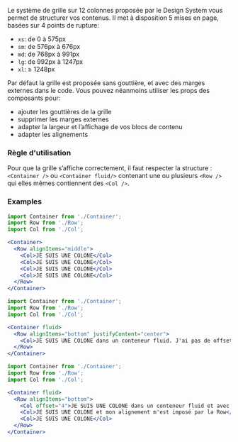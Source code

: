 Le système de grille sur 12 colonnes proposée par le Design System vous permet de structurer vos contenus. Il met à disposition 5 mises en page, basées sur 4 points de rupture:
  - `xs`: de 0 à 575px
  - `sm`: de 576px à 676px
  - `md`: de 768px à 991px
  - `lg`: de 992px à 1247px
  - `xl`: ≥ 1248px

Par défaut la grille est proposée sans gouttière, et avec des marges externes dans le code. Vous pouvez néanmoins utiliser les props des composants pour:
  - ajouter les gouttières de la grille  
  - supprimer les marges externes
  - adapter la largeur et l’affichage de vos blocs de contenu
  - adapter les alignements

### Règle d'utilisation

Pour que la grille s’affiche correctement, il faut respecter la structure : `<Container />` ou `<Container fluid/>` contenant une ou plusieurs `<Row />` qui elles mêmes contiennent des `<Col />`.

### Examples

```jsx
import Container from './Container';
import Row from './Row';
import Col from './Col';

<Container>
  <Row alignItems="middle">
    <Col>JE SUIS UNE COLONE</Col>
    <Col>JE SUIS UNE COLONE</Col>
    <Col>JE SUIS UNE COLONE</Col>
    <Col>JE SUIS UNE COLONE</Col>
  </Row>
</Container>
```

```jsx
import Container from './Container';
import Row from './Row';
import Col from './Col';

<Container fluid>
  <Row alignItems="bottom" justifyContent="center">
    <Col>JE SUIS UNE COLONE dans un conteneur fluid. J'ai pas de offset mais une taille de 6 et je suis seule dans ma row et elle m'a dit de m'aligner au centre. Du coup je suis bien centrée aussi.</Col>
  </Row>
</Container>
```

```jsx
import Container from './Container';
import Row from './Row';
import Col from './Col';

<Container fluid>
  <Row alignItems="bottom">
    <Col offset="4">JE SUIS UNE COLONE dans un conteneur fluid et avec un offset de 4</Col>
    <Col>JE SUIS UNE COLONE et mon alignement m'est imposé par la Row</Col>
    <Col>JE SUIS UNE COLONE</Col>
  </Row>
</Container>
```
